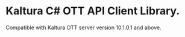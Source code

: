 # Kaltura C# OTT API Client Library.
Compatible with Kaltura OTT server version 10.1.0.1 and above.

